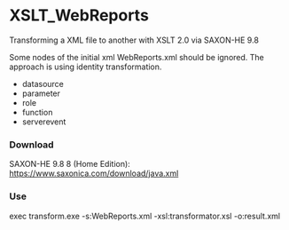 # XSLT_WebReports
Transforming a XML file to another with XSLT 2.0 via SAXON-HE 9.8

Some nodes of the initial xml WebReports.xml should be ignored. The approach is using identity transformation. 

+ datasource
+ parameter
+ role
+ function
+ serverevent

### Download

SAXON-HE 9.8 8 (Home Edition): https://www.saxonica.com/download/java.xml

### Use

exec transform.exe -s:WebReports.xml -xsl:transformator.xsl -o:result.xml
